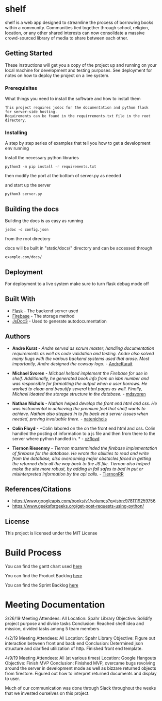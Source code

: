 # shelf

shelf is a web app designed to streamline the process of borrowing books within a community. Communities tied together through school, religion, location, or any other shared interests can now consolidate a massive crowd-sourced library of media to share between each other.

## Getting Started

These instructions will get you a copy of the project up and running on your local machine for development and testing purposes. See deployment for notes on how to deploy the project on a live system.

### Prerequisites

What things you need to install the software and how to install
them

```
This project requires jsdoc for the documentation and python flask
for server-side hosting.
Requirements can be found in the requirrements.txt file in the root directory.
```

### Installing

A step by step series of examples that tell you how to get a development env running

Install the necessary python libraries

```
python3 -m pip install -r requirements.txt
```

then modify the port at the bottom of server.py as needed

and start up the server

```
python3 server.py
```

## Building the docs

Building the docs is as easy as running

```
jsdoc -c config.json
```

from the root directory

docs will be built in "static/docs/" directory and can be accessed through

```
example.com/docs/
```

## Deployment

For deployment to a live system make sure to turn flask debug mode off

## Built With

* [Flask](http://flask.pocoo.org) - The backend server used
* [Firebase](https://firebase.google.com/docs/) - The storage method
* [JsDoc3](http://usejsdoc.org) - Used to generate autodocumentation

## Authors

* **Andre Kurat** - *Andre
served as scrum master, handling documentation requirements as well as code validation and testing. Andre also solved many bugs with the various backend systems used that arose. Most importantly, Andre designed the cowsay logo.* - [AndreKurait](https://github.com/AndreKurait)

* **Michael Svoren** - *Michael helped implement the Firebase for use in shelf. Additionally, he generated book info from an isbn number and was responsible for formatting the output when a user borrows. He worked to clean and beautify several html pages as well. Finally, Michael ideated the storage structure in the database.* - [mdsvoren](https://github.com/mdsvoren)

* **Nathan Nichols** - *Nathan helped develop the front end html and css. He was instrumental in achieving the premium feel that shelf wants to achieve. Nathan also stepped in to fix back end server issues when needed, proving invaluable there.* - [natenichols](https://github.com/natenichols)

* **Colin Floyd** - *Colin labored on the on the front end html and css. Colin handled the posting of information to a js file and then from there to the server where python handled in. * - [czfloyd](https://github.com/czfloyd)

* **Tiernon Riesenmy** - *Tiernon masterminded the firebase implementation of firebase for the database. He wrote the abilities to read and write from the database, also overcoming major obstacles faced in getting the returned data all the way back to the JS file. Tiernon also helped make the site more robust, by adding in fail safes to bad in put or misinterpreted information by the api calls.* - [TiernonRR](https://github.com/TiernonRR)

## References/Citations
* https://www.googleapis.com/books/v1/volumes?q=isbn:9781119259756
* https://www.geeksforgeeks.org/get-post-requests-using-python/


## License

This project is licensed under the MIT License

# Build Process

You can find the gantt chart used [here](https://docs.google.com/spreadsheets/d/1LpeLnEP7ImVL90qSGQHIsktWfbXGHQE5Drwao6LR-2w/edit?usp=sharing)

You can find the Product Backlog [here](https://docs.google.com/spreadsheets/d/1T_-BsET3-Mhd6G8vbVHBQqs77u45WcXDNMd-9sdvAjQ/edit?usp=sharing)

You can find the Sprint Backlog [here](https://docs.google.com/spreadsheets/d/1ktC6fxbPKud45chsLSqZ9oB99sTQhaG9CjEtAdsIe-s/edit?usp=sharing)

# Meeting Documentation

3/26/19
Meeting Attendees: All
Location: Spahr Library
Objective: Solidify project purpose and divide tasks
Conclusion: Reached shelf idea and mission, divided tasks among 5 team members

4/2/19
Meeting Attendees: All
Location: Spahr Library
Objective: Figure out interaction between front and back end
Conclusion: Determined json structure and clarified utilization of http. Finished front end template.

4/9/19
Meeting Attendees: All (at various times)
Location: Google Hangouts
Objective: Finish MVP
Conclusion: Finished MVP, overcame bugs revolving around the server in development mode as well as bizzare returned objects from firestore. Figured out how to interpret returned documents and display to user.

Much of our communication was done through Slack throughout the weeks that we invested ourselves on this project.